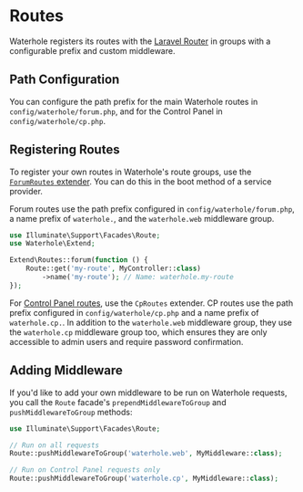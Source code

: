 # Routes

Waterhole registers its routes with the [Laravel Router](https://laravel.com/docs/10.x/routing) in groups with a configurable prefix and custom middleware.

## Path Configuration

You can configure the path prefix for the main Waterhole routes in `config/waterhole/forum.php`, and for the Control Panel in `config/waterhole/cp.php`.

## Registering Routes

To register your own routes in Waterhole's route groups, use the [`ForumRoutes` extender](https://waterhole.dev/docs/references/Waterhole/Extend/ForumRoutes.html). You can do this in the boot method of a service provider.

Forum routes use the path prefix configured in `config/waterhole/forum.php`, a name prefix of `waterhole.`, and the `waterhole.web` middleware group.

```php
use Illuminate\Support\Facades\Route;
use Waterhole\Extend;

Extend\Routes::forum(function () {
    Route::get('my-route', MyController::class)
        ->name('my-route'); // Name: waterhole.my-route
});
```

For [Control Panel routes](./cp.md#adding-routes), use the `CpRoutes` extender. CP routes use the path prefix configured in `config/waterhole/cp.php` and a name prefix of `waterhole.cp.`. In addition to the `waterhole.web` middleware group, they use the `waterhole.cp` middleware group too, which ensures they are only accessible to admin users and require password confirmation.

## Adding Middleware

If you'd like to add your own middleware to be run on Waterhole requests, you call the `Route` facade's `prependMiddlewareToGroup` and `pushMiddlewareToGroup` methods:

```php
use Illuminate\Support\Facades\Route;

// Run on all requests
Route::pushMiddlewareToGroup('waterhole.web', MyMiddleware::class);

// Run on Control Panel requests only
Route::pushMiddlewareToGroup('waterhole.cp', MyMiddleware::class);
```
